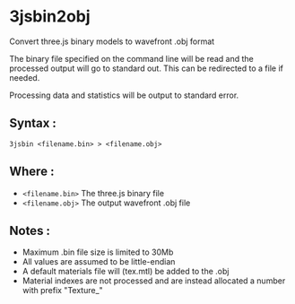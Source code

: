 # 3jsbin2obj
Convert three.js binary models to wavefront .obj format

The binary file specified on the command line will be read and the processed output will go to standard out. This can be redirected to a file if needed.

Processing data and statistics will be output to standard error.

## Syntax :

`3jsbin <filename.bin> > <filename.obj>`

## Where :

 * `<filename.bin>` The three.js binary file
 * `<filename.obj>` The output wavefront .obj file

## Notes :
 * Maximum .bin file size is limited to 30Mb
 * All values are assumed to be little-endian
 * A default materials file will (tex.mtl) be added to the .obj
 * Material indexes are not processed and are instead allocated a number with prefix "Texture_"
